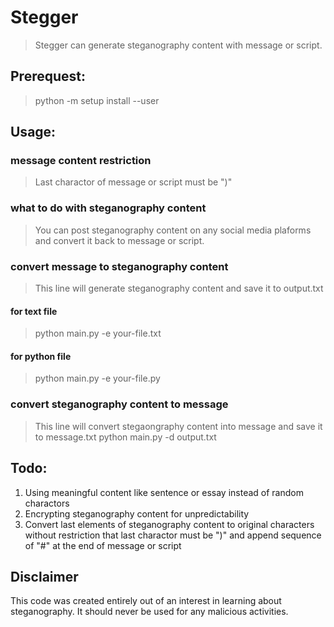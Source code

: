 # **Stegger**
> Stegger can generate steganography content with message or script.

## **Prerequest**:
> python -m setup install --user

## **Usage**:
### message content restriction
> Last charactor of message or script must be ")"

### what to do with steganography content
> You can post steganography content on any social media plaforms and convert it back to message or script.

### convert message to steganography content
> This line will generate steganography content and save it to output.txt
#### for text file
> python main.py -e your-file.txt
#### for python file
> python main.py -e your-file.py

### convert steganography content to message
> This line will convert stegaongraphy content into message and save it to message.txt
> python main.py -d output.txt 

## **Todo**:
1. Using meaningful content like sentence or essay instead of random charactors
2. Encrypting steganography content for unpredictability
3. Convert last elements of steganography content to original characters without restriction that last charactor must be ")" and append sequence of "#" at the end of message or script

## **Disclaimer**
This code was created entirely out of an interest in learning about steganography. It should never be used for any malicious activities.
